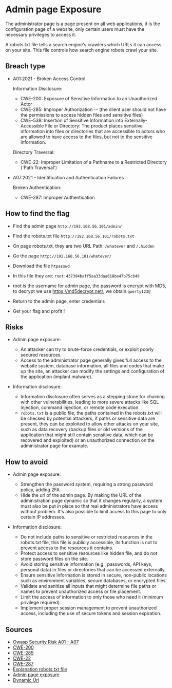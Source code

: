 # Admin page Exposure

The administrator page is a page present on all web applications, it is the configuration page of a website, only certain users must have the necessary privileges to access it.  

A robots.txt file tells a search engine's crawlers which URLs it can access on your site. This file controls how search engine robots crawl your site.

## Breach type

* A01:2021 - Broken Access Control  
  
    Information Disclosure:
    * CWE-200: Exposure of Sensitive Information to an Unauthorized Actor
    * CWE-285: Improper Authorization -- (the client user should not have the permissions to access hidden files and sensitive files)
    * CWE-538: Insertion of Sensitive Information into Externally-Accessible File or Directory: The product places sensitive information into files or directories that are accessible to actors who are allowed to have access to the files, but not to the sensitive information. 
  
    Directory Traversal:
    * CWE-22: Improper Limitation of a Pathname to a Restricted Directory ('Path Traversal')

* A07:2021 - Identification and Authentication Failures
      
    Broken Authentication:
    * CWE-287: Improper Authentication

## How to find the flag

* Find the admin page `http://192.168.56.101/admin/`

* Find the robots.txt file `http://192.168.56.101/robots.txt`

* On page robots.txt, they are two URL Path: `/whatever` and `/.hidden`

* Go the page `http://192.168.56.101/whatever/`

* Download the file `htpasswd`

* In this file they are: `root:437394baff5aa33daa618be47b75cb49`

* root is the username for admin page, the password is encrypt with MD5, to decrypt we use https://md5decrypt.net/, we obtain `qwerty123@`

* Return to the admin page, enter credentials

* Get your flag and profit !

## Risks

* Admin page exposure: 
    * An attacker can try to brute-force credentials, or exploit poorly secured resources.
    * Access to the administrator page generally gives full access to the website system, database information, all files and codes that make up the site, an attacker can modify the settings and configuration of the application (implant malware).

* Information disclosure:
    * Information disclosure often serves as a stepping stone for chaining with other vulnerabilities, leading to more severe attacks like SQL injection, command injection, or remote code execution.
    * `robots.txt` is a public file, the paths contained in the robots.txt will be checked by potential attackers, if paths or sensitive data are present, they can be exploited to allow other attacks on your site, such as data recovery (backup files or old versions of the application that might still contain sensitive data, which can be recovered and exploited) or an unauthorized connection on the administrator page for example.

## How to avoid

* Admin page exposure: 
    * Strengthen the password system, requiring a strong password policy, adding 2FA.
    * Hide the url of the admin page. By making the URL of the administration page dynamic so that it changes regularly, a system must also be put in place so that real administrators have access without problem. It's also possible to limit access to this page to only certain IP addresses.  

* Information disclosure:
    * Do not include paths to sensitive or restricted resources in the robots.txt file, this file is publicly accessible, its function is not to prevent access to the resources it contains.
    * Protect access to sensitive resources like hidden file, and do not store password files on the site.
    * Avoid storing sensitive information (e.g., passwords, API keys, personal data) in files or directories that can be accessed externally.
    * Ensure sensitive information is stored in secure, non-public locations such as environment variables, secure databases, or encrypted files.
    * Validate and sanitize all inputs that might determine file paths or names to prevent unauthorized access or file placement.
    * Limit the access of information to only those who need it (minimum privilege required).
    * Implement proper session management to prevent unauthorized access, including the use of secure tokens and session expiration.

## Sources
* [Owasp Security Risk A01 - A07](https://owasp.org/www-project-top-ten/)
* [CWE-200](https://cwe.mitre.org/data/definitions/200.html)
* [CWE-285](https://cwe.mitre.org/data/definitions/285.html)
* [CWE-22](https://cwe.mitre.org/data/definitions/22.html)
* [CWE-287](https://cwe.mitre.org/data/definitions/287.html)
* [Explanation robots.txt file](https://robots-txt.com/)
* [Admin page exposure](https://beaglesecurity.com/blog/vulnerability/administration-page-exposure.html)
* [Dynamic Url](https://www.larksuite.com/en_us/topics/cybersecurity-glossary/dynamic-url)